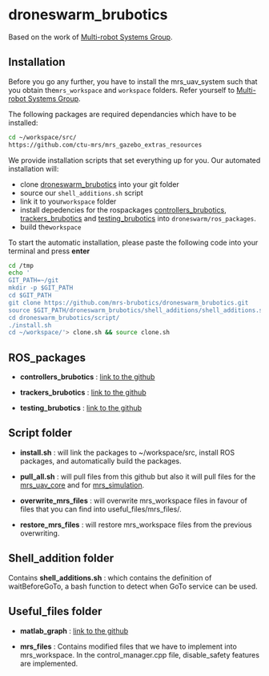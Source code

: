 # droneswarm_brubotics

Based on the work of [Multi-robot Systems Group](https://github.com/ctu-mrs).

## Installation
Before you go any further, you have to install the mrs_uav_system such that you obtain the```mrs_workspace``` and ```workspace``` folders. Refer yourself to [Multi-robot Systems Group](https://github.com/ctu-mrs/mrs_uav_system#installation).

The following packages are required dependancies which have to be installed:
```bash
cd ~/workspace/src/
https://github.com/ctu-mrs/mrs_gazebo_extras_resources
```

We provide installation scripts that set everything up for you.
Our automated installation will:
* clone [droneswarm_brubotics](https://github.com/mrs-brubotics/droneswarm_brubotics) into your git folder
* source our ```shell_additions.sh``` script
* link it to your```workspace``` folder
* install depedencies for the rospackages [controllers_brubotics](https://github.com/mrs-brubotics/controllers_brubotics), [trackers_brubotics](https://github.com/mrs-brubotics/trackers_brubotics) and [testing_brubotics](https://github.com/mrs-brubotics/testing_brubotics) into ```droneswarm/ros_packages```.
* build the```workspace```

To start the automatic installation, please paste the following code into your terminal and press **enter**
```bash
cd /tmp
echo '
GIT_PATH=~/git
mkdir -p $GIT_PATH
cd $GIT_PATH
git clone https://github.com/mrs-brubotics/droneswarm_brubotics.git
source $GIT_PATH/droneswarm_brubotics/shell_additions/shell_additions.sh
cd droneswarm_brubotics/script/
./install.sh
cd ~/workspace/'> clone.sh && source clone.sh
```

## ROS_packages

* __controllers_brubotics__ : [link to the github](https://github.com/mrs-brubotics/controllers_brubotics)

* __trackers_brubotics__ : [link to the github](https://github.com/mrs-brubotics/trackers_brubotics)

* __testing_brubotics__ : [link to the github](https://github.com/mrs-brubotics/testing_brubotics)

## Script folder

* __install.sh__ : will link the packages to ~/workspace/src, install ROS packages, and automatically build the packages.

* __pull_all.sh__ : will pull files from this github but also it will pull files for the [mrs_uav_core](https://github.com/ctu-mrs/uav_core) and for [mrs_simulation](https://github.com/ctu-mrs/simulation).

* __overwrite_mrs_files__ : will overwrite mrs_workspace files in favour of files that you can find into useful_files/mrs_files/.

* __restore_mrs_files__ : will restore mrs_workspace files from the previous overwriting.

## Shell_addition folder

Contains __shell_additions.sh__ : which contains the definition of waitBeforeGoTo, a bash function to detect when GoTo service can be used.

## Useful_files folder

* __matlab_graph__ : [link to the github](https://github.com/mrs-brubotics/MatlabGraphs)

* __mrs_files__ : Contains modified files that we have to implement into mrs_workspace. In the control_manager.cpp file, disable_safety features are implemented.
